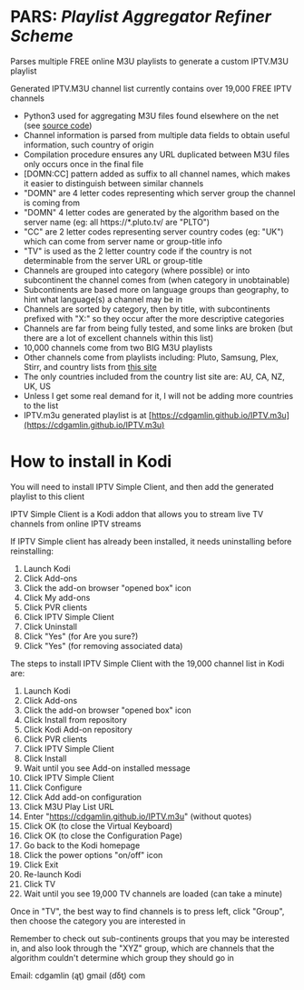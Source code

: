 # PARS: *Playlist Aggregator Refiner Scheme*

Parses multiple FREE online M3U playlists to generate a custom IPTV.M3U playlist

Generated IPTV.M3U channel list currently contains over 19,000 FREE IPTV channels
* Python3 used for aggregating M3U files found elsewhere on the net (see [source code](https://github.com/cdgamlin/cdgamlin.github.io/tree/main/PARS))
* Channel information is parsed from multiple data fields to obtain useful information, such country of origin
* Compilation procedure ensures any URL duplicated between M3U files only occurs once in the final file
* [DOMN:CC] pattern added as suffix to all channel names, which makes it easier to distinguish between similar channels
* "DOMN" are 4 letter codes representing which server group the channel is coming from
* "DOMN" 4 letter codes are generated by the algorithm based on the server name (eg: all https://*.pluto.tv/ are "PLTO")
* "CC" are 2 letter codes representing server country codes (eg: "UK") which can come from server name or group-title info
* "TV" is used as the 2 letter country code if the country is not determinable from the server URL or group-title
* Channels are grouped into category (where possible) or into subcontinent the channel comes from (when category in unobtainable)
* Subcontinents are based more on language groups than geography, to hint what language(s) a channel may be in
* Channels are sorted by category, then by title, with subcontinents prefixed with "X:" so they occur after the more descriptive categories
* Channels are far from being fully tested, and some links are broken (but there are a lot of excellent channels within this list)
* 10,000 channels come from two BIG M3U playlists
* Other channels come from playlists including: Pluto, Samsung, Plex, Stirr, and country lists from [this site](https://d.tousecurity.com)
* The only countries included from the country list site are: AU, CA, NZ, UK, US
* Unless I get some real demand for it, I will not be adding more countries to the list
* IPTV.m3u generated playlist is at [https://cdgamlin.github.io/IPTV.m3u](https://cdgamlin.github.io/IPTV.m3u)

# How to install in Kodi

You will need to install IPTV Simple Client, and then add the generated playlist to this client

IPTV Simple Client is a Kodi addon that allows you to stream live TV channels from online IPTV streams

If IPTV Simple client has already been installed, it needs uninstalling before reinstalling:

1. Launch Kodi
2. Click Add-ons
3. Click the add-on browser "opened box" icon
4. Click My add-ons
5. Click PVR clients
6. Click IPTV Simple Client
7. Click Uninstall
8. Click "Yes" (for Are you sure?)
9. Click "Yes" (for removing associated data)


The steps to install IPTV Simple Client with the 19,000 channel list in Kodi are:

1. Launch Kodi
2. Click Add-ons
3. Click the add-on browser "opened box" icon
3. Click Install from repository
4. Click Kodi Add-on repository
5. Click PVR clients
6. Click IPTV Simple Client
7. Click Install
8. Wait until you see Add-on installed message
9. Click IPTV Simple Client
10. Click Configure
11. Click Add add-on configuration
12. Click M3U Play List URL
13. Enter "https://cdgamlin.github.io/IPTV.m3u" (without quotes)
14. Click OK (to close the Virtual Keyboard)
15. Click OK (to close the Configuration Page)
16. Go back to the Kodi homepage
17. Click the power options "on/off" icon
18. Click Exit
19. Re-launch Kodi
20. Click TV
21. Wait until you see 19,000 TV channels are loaded (can take a minute)

Once in "TV", the best way to find channels is to press left, click "Group", then choose the category you are interested in

Remember to check out sub-continents groups that you may be interested in, and also look through the "XYZ" group, which are channels that the algorithm couldn't determine which group they should go in

Email: cdgamlin (ąţ) gmail (ɗδţ) com
